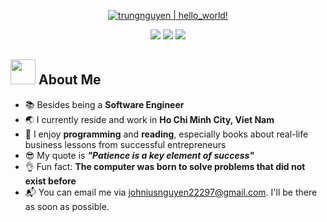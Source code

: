 <p align="center">
  <a href="https://github.com/papercoding22"><img src="https://readme-typing-svg.herokuapp.com?font=SF+Mono&size=50&duration=2311&pause=500&color=0036FFFF&center=true&vCenter=true&width=700&height=100&lines=%F0%9F%91%8B+Hey+there+!+;My+name's+Trung+Nguyen+;And+nice+to+meet+you+!" alt="trungnguyen | hello_world!" /></a>
</p> 
<p align="center">
  <a href="https://www.linkedin.com/in/trung-nguyen-7269b6131//"><img src="https://img.shields.io/badge/LinkedIn-0077B5?style=for-the-badge&logo=linkedin&logoColor=white" /></a>
  <a href="mailto:johniusnguyen22297@gmail.com"><img src="https://img.shields.io/badge/Gmail-D14836?style=for-the-badge&logo=gmail&logoColor=white" /></a>
  <a href="https://leetcode.com/u/johniusnguyen22297/"><img src="https://img.shields.io/badge/-LeetCode-FFA116?style=for-the-badge&logo=LeetCode&logoColor=black" /></a>
</p>  

### <h2> <img src="https://raw.githubusercontent.com/nixin72/nixin72/master/wave.gif" width="40px" height="40px"></img> About Me </h2>
- :books: Besides being a **Software Engineer**
- :earth_asia: I currently reside and work in **Ho Chi Minh City, Viet Nam**
- :monocle_face: I enjoy **programming** and **reading**, especially books about real-life business lessons from successful entrepreneurs
- :sunglasses: My quote is ***"Patience is a key element of success"*** 
- :ok_hand: Fun fact: **The computer was born to solve problems that did not exist before**
- :mailbox_with_mail: You can email me via <a href="mailto:johniusnguyen22297@gmail.com">johniusnguyen22297@gmail.com</a>. I'll be there as soon as possible.
